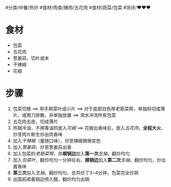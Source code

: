 #分类/中餐/热炒 #食材/肉类/猪肉/五花肉 #食材/蔬菜/包菜 #测评/❤️❤️❤️

# 食材
- 包菜
- 五花肉
- 葱姜蒜，切片或末
- 干辣椒
- 花椒

# 步骤
1. 包菜切根 ==> 用手掰菜叶成小片 ==> 对于底部白色厚老筋菜帮，单独斜切成薄片，或用刀排散，并单独放置 ==> 清水冲洗所有包菜
2. 五花肉去皮，切成薄片
3. 热锅冷油，不用等油热放入*花椒* ==> 花椒出香味后，放入*五花肉*，**全程大火**，炒至肉片断生炒出肉香味
4. 加入*干辣椒*（量随口味），炒至辣椒微微变色
5. 加入*葱姜蒜*，炒至葱姜蒜出香
6. 加入包菜的*老筋菜帮*，并**顺锅边**加入**第一次***生抽*，翻炒均匀
7. 加入*包菜叶*，翻炒均匀一分钟左右，**顺锅边**加入**第二次***生抽*，翻炒均匀，炒出酱香味
8. **第三次**加入*生抽*，翻炒均匀，总共炒了3~4分钟，包菜完全炒熟
9. 出国前顺着锅边喷入醋，翻炒均匀出锅